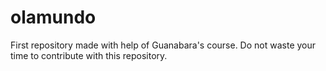 # olamundo
 First repository made with help of Guanabara's course.
 Do not waste your time to contribute with this repository.
